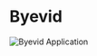 # Byevid
![Byevid Application](https://1.bp.blogspot.com/-po7GEN4QXRw/YL7dld3lSBI/AAAAAAAACaA/HC8YRg4kmasKnEqktXmul2EEliGtwCu9wCLcBGAsYHQ/s16000/shot_byevid.png)
